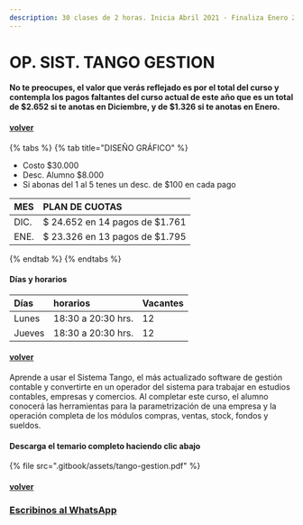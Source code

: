 ```yaml
---
description: 30 clases de 2 horas. Inicia Abril 2021 - Finaliza Enero 2022
---
```


# OP. SIST. TANGO GESTION

#### No te preocupes, el valor que verás reflejado es por el total del curso y contempla los pagos faltantes del curso actual de este año que es un total de $2.652 si te anotas en Diciembre, y de $1.326 si te anotas en Enero.

#### [volver](./)

{% tabs %}
{% tab title="DISEÑO GRÁFICO" %}
* Costo $30.000
* Desc. Alumno $8.000
* Si abonas del 1 al 5 tenes un desc. de $100 en cada pago

| MES | PLAN DE CUOTAS |
| :--- | :--- |
| DIC. | $ 24.652 en 14 pagos de $1.761 |
| ENE. | $ 23.326 en 13 pagos de $1.795 |
{% endtab %}
{% endtabs %}

#### Días y horarios

| Días | horarios | Vacantes |
| :--- | :--- | :--- |
| Lunes | 18:30 a 20:30 hrs. | 12 |
| Jueves | 18:30 a 20:30 hrs. | 12 |

#### [volver](./)

Aprende a usar el Sistema Tango, el más actualizado software de gestión contable y convertirte en un operador del sistema para trabajar en estudios contables, empresas y comercios. Al completar este curso, el alumno conocerá las herramientas para la parametrización de una empresa y la operación completa de los módulos compras, ventas, stock, fondos y sueldos.

#### Descarga el temario completo haciendo clic abajo

{% file src=".gitbook/assets/tango-gestion.pdf" %}

#### [volver](./)

### [Escribinos al WhatsApp](http://wa.me/5491164622877?text=Me%20interesa%20el%20curso%20de%20Tango%20Gestion)

